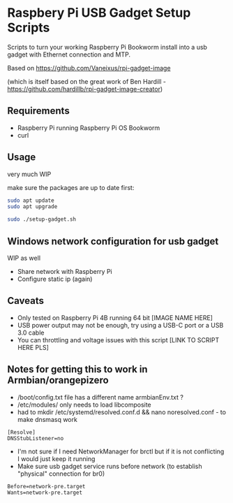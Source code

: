 # Raspbery Pi USB Gadget Setup Scripts

Scripts to turn your working Raspberry Pi Bookworm install into a usb gadget with Ethernet connection and MTP.

Based on https://github.com/Vaneixus/rpi-gadget-image

(which is itself based on the great work of Ben Hardill - https://github.com/hardillb/rpi-gadget-image-creator)

## Requirements

- Raspberry Pi running Raspberry Pi OS Bookworm
- curl

## Usage

very much WIP

make sure the packages are up to date first:

```sh
sudo apt update
sudo apt upgrade
```

```sh
sudo ./setup-gadget.sh
```

## Windows network configuration for usb gadget

WIP as well

- Share network with Raspberry Pi
- Configure static ip (again)

## Caveats

- Only tested on Raspberry Pi 4B running 64 bit [IMAGE NAME HERE]
- USB power output may not be enough, try using a USB-C port or a USB 3.0 cable
- You can throttling and voltage issues with this script [LINK TO SCRIPT HERE PLS]

## Notes for getting this to work in Armbian/orangepizero
- /boot/config.txt file has a different name armbianEnv.txt ?
- /etc/modules/ only needs to load libcomposite
- had to mkdir /etc/systemd/resolved.conf.d && nano noresolved.conf - to make dnsmasq work
```
[Resolve]
DNSStubListener=no
```
- I'm not sure if I need NetworkManager for brctl but if it is not conflicting I would just keep it running
- Make sure usb gadget service runs before network (to establish "physical" connection for br0)
```
Before=network-pre.target
Wants=network-pre.target
```
